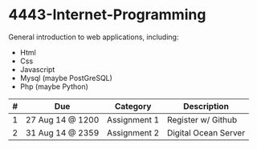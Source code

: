 4443-Internet-Programming
=========================

General introduction to web applications, including:
- Html
- Css
- Javascript
- Mysql (maybe PostGreSQL)
- Php (maybe Python)



| # | Due              | Category           | Description          |
|---|------------------|--------------------|----------------------|
| 1 | 27 Aug 14 @ 1200 | Assignment 1       | Register w/ Github   |
| 2 | 31 Aug 14 @ 2359 | Assignment 2       | Digital Ocean Server |

